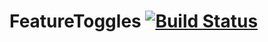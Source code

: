 # FeatureToggles  [![Build Status](https://api.travis-ci.com/ClaudiuCeia/feature-toggles.svg?branch=master)](https://travis-ci.org/ClaudiuCeia/feature-toggles)
